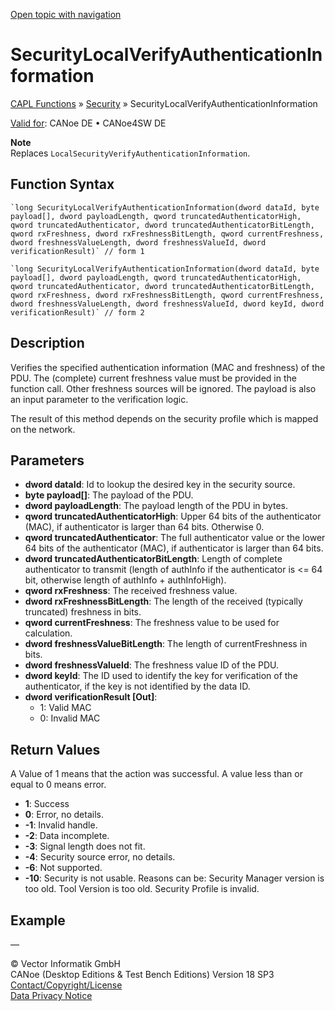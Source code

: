 [Open topic with navigation](../../../../../CANoeDEFamily.htm#Topics/CAPLFunctions/Security/Functions/CAPLfunctionSecurityLocalVerifyAuthenticationInformation.md)

# SecurityLocalVerifyAuthenticationInformation

[CAPL Functions](../../CAPLfunctions.md) » [Security](../CAPLFunctionsSecurityOverview.md) » SecurityLocalVerifyAuthenticationInformation

[Valid for](../../../Shared/FeatureAvailability.md):  CANoe DE • CANoe4SW DE

**Note**  
Replaces `LocalSecurityVerifyAuthenticationInformation`.

## Function Syntax

```
`long SecurityLocalVerifyAuthenticationInformation(dword dataId, byte payload[], dword payloadLength, qword truncatedAuthenticatorHigh, qword truncatedAuthenticator, dword truncatedAuthenticatorBitLength, qword rxFreshness, dword rxFreshnessBitLength, qword currentFreshness, dword freshnessValueLength, dword freshnessValueId, dword verificationResult)` // form 1
```

```
`long SecurityLocalVerifyAuthenticationInformation(dword dataId, byte payload[], dword payloadLength, qword truncatedAuthenticatorHigh, qword truncatedAuthenticator, dword truncatedAuthenticatorBitLength, qword rxFreshness, dword rxFreshnessBitLength, qword currentFreshness, dword freshnessValueLength, dword freshnessValueId, dword keyId, dword verificationResult)` // form 2
```

## Description

Verifies the specified authentication information (MAC and freshness) of the PDU. The (complete) current freshness value must be provided in the function call. Other freshness sources will be ignored. The payload is also an input parameter to the verification logic.

The result of this method depends on the security profile which is mapped on the network.

## Parameters

- **dword dataId**: Id to lookup the desired key in the security source.
- **byte payload[]**: The payload of the PDU.
- **dword payloadLength**: The payload length of the PDU in bytes.
- **qword truncatedAuthenticatorHigh**: Upper 64 bits of the authenticator (MAC), if authenticator is larger than 64 bits. Otherwise 0.
- **qword truncatedAuthenticator**: The full authenticator value or the lower 64 bits of the authenticator (MAC), if authenticator is larger than 64 bits.
- **dword truncatedAuthenticatorBitLength**: Length of complete authenticator to transmit (length of authInfo if the authenticator is <= 64 bit, otherwise length of authInfo + authInfoHigh).
- **qword rxFreshness**: The received freshness value.
- **dword rxFreshnessBitLength**: The length of the received (typically truncated) freshness in bits.
- **qword currentFreshness**: The freshness value to be used for calculation.
- **dword freshnessValueBitLength**: The length of currentFreshness in bits.
- **dword freshnessValueId**: The freshness value ID of the PDU.
- **dword keyId**: The ID used to identify the key for verification of the authenticator, if the key is not identified by the data ID.
- **dword verificationResult [Out]**:
  - 1: Valid MAC
  - 0: Invalid MAC

## Return Values

A Value of 1 means that the action was successful. A value less than or equal to 0 means error.

- **1**: Success
- **0**: Error, no details.
- **-1**: Invalid handle.
- **-2**: Data incomplete.
- **-3**: Signal length does not fit.
- **-4**: Security source error, no details.
- **-6**: Not supported.
- **-10**: Security is not usable. Reasons can be: Security Manager version is too old. Tool Version is too old. Security Profile is invalid.

## Example

—

© Vector Informatik GmbH  
CANoe (Desktop Editions & Test Bench Editions) Version 18 SP3  
[Contact/Copyright/License](../../../Shared/ContactCopyrightLicense.md)  
[Data Privacy Notice](https://www.vector.com/int/en/company/get-info/privacy-policy/)